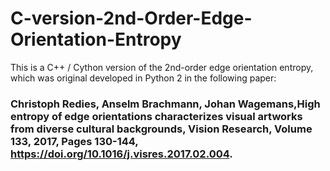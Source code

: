 # C-version-2nd-Order-Edge-Orientation-Entropy

This is a C++ / Cython version of the 2nd-order edge orientation entropy, which was original developed in Python 2 in the following paper: 

### Christoph Redies, Anselm Brachmann, Johan Wagemans,High entropy of edge orientations characterizes visual artworks from diverse cultural backgrounds, Vision Research, Volume 133, 2017, Pages 130-144, https://doi.org/10.1016/j.visres.2017.02.004. ###
